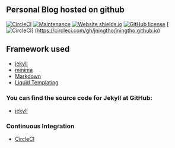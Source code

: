 ## Personal Blog hosted on github
[![CircleCI](https://circleci.com/gh/jningtho/jningtho.github.io.svg?style=svg)](https://circleci.com/gh/jningtho/jningtho.github.io)
[![Maintenance](https://img.shields.io/badge/Maintained%3F-yes-green.svg)](https://github.com/jningtho/jningtho.github.io/graphs/commit-activity)
[![Website shields.io](https://img.shields.io/website-up-down-green-red/http/jningtho.github.io.svg)](http://jningtho.github.io/)
[![GitHub license](https://badges.frapsoft.com/os/mit/mit.svg?v=103)](https://github.com/jningtho/jningtho.github.io/blob/master/LICENSE)
[![CircleCI](https://img.shields.io/circleci/project/github/jningtho/jningtho.github.io/master.svg)]
(https://circleci.com/gh/jningtho/jningtho.github.io)

## Framework used
* [jekyll](https://github.com/jekyll/jekyll)
* [minima](https://github.com/jekyll/minima)
* [Markdown](http://commonmark.org/help/)
* [Liquid Templating](https://github.com/Shopify/liquid/wiki/Liquid-for-Designers)

### You can find the source code for Jekyll at GitHub:
* [jekyll](https://github.com/jekyll/jekyll)

### Continuous Integration
* [CircleCI](https://circleci.com/)

